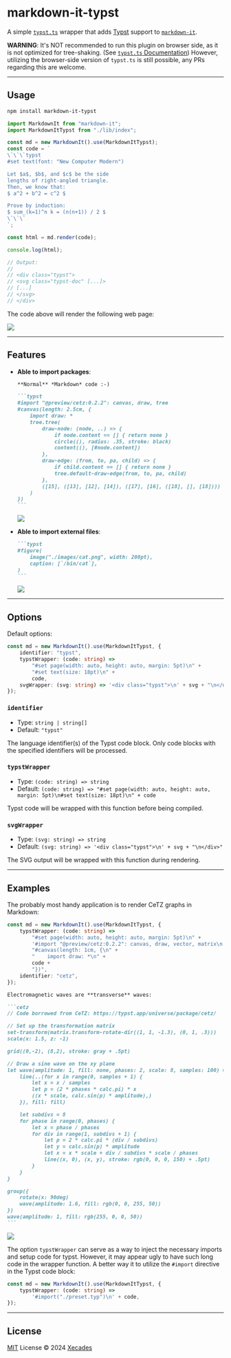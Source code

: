 # markdown-it-typst

A simple [`typst.ts`](https://github.com/Myriad-Dreamin/typst.ts) wrapper that adds [Typst](https://github.com/typst/typst) support to [`markdown-it`](https://github.com/markdown-it/markdown-it).

**WARNING**: It's NOT recommended to run this plugin on browser side, as it is not optimized for tree-shaking. (See [`typst.ts` Documentation](https://myriad-dreamin.github.io/typst.ts/cookery/guide/all-in-one-node.html)) However, utilizing the browser-side version of `typst.ts` is still possible, any PRs regarding this are welcome.

---

## Usage

```bash
npm install markdown-it-typst
```

```ts
import MarkdownIt from "markdown-it";
import MarkdownItTypst from "./lib/index";

const md = new MarkdownIt().use(MarkdownItTypst);
const code = `
\`\`\`typst
#set text(font: "New Computer Modern")

Let $a$, $b$, and $c$ be the side
lengths of right-angled triangle.
Then, we know that:
$ a^2 + b^2 = c^2 $

Prove by induction:
$ sum_(k=1)^n k = (n(n+1)) / 2 $
\`\`\`
`;

const html = md.render(code);

console.log(html);

// Output:
//
// <div class="typst">
// <svg class="typst-doc" [...]>
// [...]
// </svg>
// </div>
```

The code above will render the following web page:

![](./images/result1.png)

---

## Features

 - **Able to import packages**:

    ~~~md
    **Normal** *Markdown* code :-)

    ```typst
    #import "@preview/cetz:0.2.2": canvas, draw, tree
    #canvas(length: 2.5cm, {
        import draw: *
        tree.tree(
            draw-node: (node, ..) => {
                if node.content == [] { return none }
                circle((), radius: .35, stroke: black)
                content((), [#node.content])
            },
            draw-edge: (from, to, pa, child) => {
                if child.content == [] { return none }
                tree.default-draw-edge(from, to, pa, child)
            },
            ([15], ([13], [12], [14]), ([17], [16], ([18], [], [18])))
        )
    })
    ```
    ~~~

    ![](./images/result2.png)

 - **Able to import external files**:

    ~~~md
    ```typst
    #figure(
        image("./images/cat.png", width: 200pt),
        caption: [`/bin/cat`],
    )
    ```
    ~~~

    ![](./images/result3.png)

---

## Options

Default options:

```ts
const md = new MarkdownIt().use(MarkdownItTypst, {
    identifier: "typst",
    typstWrapper: (code: string) =>
        "#set page(width: auto, height: auto, margin: 5pt)\n" +
        "#set text(size: 18pt)\n" +
        code,
    svgWrapper: (svg: string) => '<div class="typst">\n' + svg + "\n</div>",
});
```

### `identifier`

 - Type: `string | string[]`
 - Default: `"typst"`

The language identifier(s) of the Typst code block. Only code blocks with the specified identifiers will be processed.

### `typstWrapper`

 - Type: `(code: string) => string`
 - Default: `(code: string) => "#set page(width: auto, height: auto, margin: 5pt)\n#set text(size: 18pt)\n" + code`

Typst code will be wrapped with this function before being compiled.

### `svgWrapper`

 - Type: `(svg: string) => string`
 - Default: `(svg: string) => '<div class="typst">\n' + svg + "\n</div>"`

The SVG output will be wrapped with this function during rendering.

---

## Examples

The probably most handy application is to render CeTZ graphs in Markdown:

```ts
const md = new MarkdownIt().use(MarkdownItTypst, {
    typstWrapper: (code: string) =>
        "#set page(width: auto, height: auto, margin: 5pt)\n" +
        '#import "@preview/cetz:0.2.2": canvas, draw, vector, matrix\n' +
        "#canvas(length: 1cm, {\n" +
        "    import draw: *\n" +
        code +
        "})",
    identifier: "cetz",
});
```

~~~md
Electromagnetic waves are **transverse** waves:

```cetz
// Code borrowed from CeTZ: https://typst.app/universe/package/cetz/

// Set up the transformation matrix
set-transform(matrix.transform-rotate-dir((1, 1, -1.3), (0, 1, .3)))
scale(x: 1.5, z: -1)

grid((0,-2), (8,2), stroke: gray + .5pt)

// Draw a sine wave on the xy plane
let wave(amplitude: 1, fill: none, phases: 2, scale: 8, samples: 100) = {
    line(..(for x in range(0, samples + 1) {
        let x = x / samples
        let p = (2 * phases * calc.pi) * x
        ((x * scale, calc.sin(p) * amplitude),)
    }), fill: fill)

    let subdivs = 8
    for phase in range(0, phases) {
        let x = phase / phases
        for div in range(1, subdivs + 1) {
            let p = 2 * calc.pi * (div / subdivs)
            let y = calc.sin(p) * amplitude
            let x = x * scale + div / subdivs * scale / phases
            line((x, 0), (x, y), stroke: rgb(0, 0, 0, 150) + .5pt)
        }
    }
}

group({
    rotate(x: 90deg)
    wave(amplitude: 1.6, fill: rgb(0, 0, 255, 50))
})
wave(amplitude: 1, fill: rgb(255, 0, 0, 50))
```
~~~

![](./images/result4.png)

The option `typstWrapper` can serve as a way to inject the necessary imports and setup code for typst. However, it may appear ugly to have such long code in the wrapper function. A better way it to utilize the `#import` directive in the Typst code block:

```ts
const md = new MarkdownIt().use(MarkdownItTypst, {
    typstWrapper: (code: string) =>
        '#import("./preset.typ")\n' + code,
});
```

---

## License

[MIT](./LICENSE) License © 2024 [Xecades](https://github.com/xecades)
